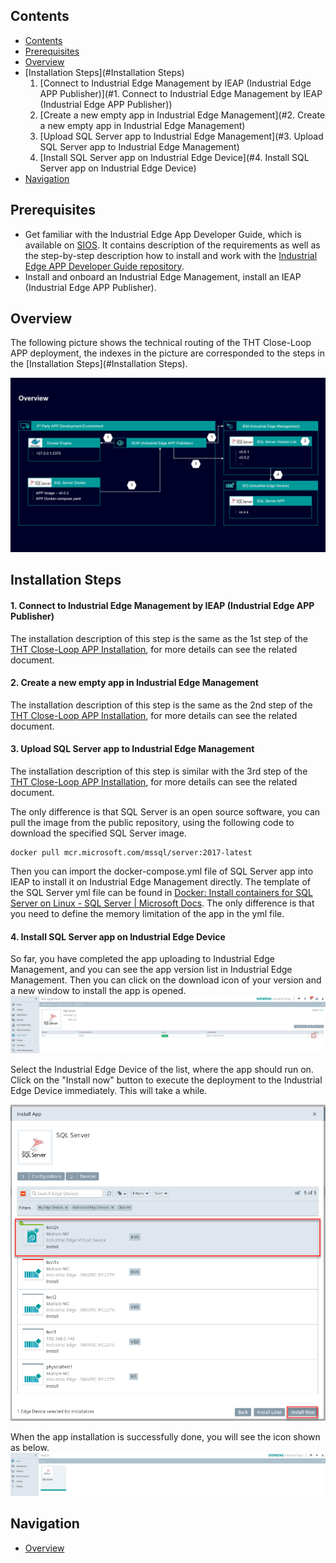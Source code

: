 ## Contents

- [Contents](#Contents)
- [Prerequisites](#Prerequisites)
- [Overview](#Overview)
- [Installation Steps](#Installation Steps)
  1. [Connect to Industrial Edge Management by IEAP (Industrial Edge APP Publisher)](#1. Connect to Industrial Edge Management by IEAP (Industrial Edge APP Publisher))
  2. [Create a new empty app in Industrial Edge Management](#2. Create a new empty app in Industrial Edge Management)
  3. [Upload SQL Server app to Industrial Edge Management](#3. Upload SQL Server app to Industrial Edge Management)
  4. [Install SQL Server app on Industrial Edge Device](#4. Install SQL Server app on Industrial Edge Device)
- [Navigation](#navigation)



## Prerequisites

- Get familiar with the Industrial Edge App Developer Guide, which is available on [SIOS](https://support.industry.siemens.com/cs/ww/en/view/109795865). It contains description of the requirements as well as the step-by-step description how to install and work with the [Industrial Edge APP Developer Guide repository](https://github.com/industrial-edge/Developer-Guide-Hands-on-App).
- Install and onboard an Industrial Edge Management, install an IEAP (Industrial Edge APP Publisher).



## Overview

The following picture shows the technical routing of the THT Close-Loop APP deployment, the indexes in the picture are corresponded to the steps in the [Installation Steps](#Installation Steps).

![install_sqlserver_overview](graphics/install_sqlserver_overview.png)



## Installation Steps

#### 1. Connect to Industrial Edge Management by IEAP (Industrial Edge APP Publisher)

The installation description of this step is the same as the 1st step of the [THT Close-Loop APP Installation](./install_THT-Close-Loop-APP.md), for more details can see the related document.

#### 2. Create a new empty app in Industrial Edge Management

The installation description of this step is the same as the 2nd step of the [THT Close-Loop APP Installation](./install_THT-Close-Loop-APP.md), for more details can see the related document.

#### 3. Upload SQL Server app to Industrial Edge Management

The installation description of this step is similar with the 3rd step of the [THT Close-Loop APP Installation](./install_THT-Close-Loop-APP.md), for more details can see the related document.

The only difference is that SQL Server is an open source software, you can pull the image from the public repository, using the following code to download the specified SQL Server image.

```
docker pull mcr.microsoft.com/mssql/server:2017-latest
```

Then you can import the docker-compose.yml file of SQL Server app into IEAP to install it on Industrial Edge Management directly. The template of the SQL Server yml file can be found in [Docker: Install containers for SQL Server on Linux - SQL Server | Microsoft Docs](https://docs.microsoft.com/en-us/sql/linux/quickstart-install-connect-docker?view=sql-server-2017&pivots=cs1-bash). The only difference is that you need to define the memory limitation of the app in the yml file.

#### 4. Install SQL Server app on Industrial Edge Device

So far, you have completed the app uploading to Industrial Edge Management, and you can see the app version list in Industrial Edge Management. Then you can click on the download icon of your version and a new window to install the app is opened. ![install_sql_step4-1](graphics/install_sql_step4-1.png)

Select the Industrial Edge Device of the list, where the app should run on. Click on the "Install now" button to execute the deployment to the Industrial Edge Device immediately. This will take a while.

<img src="graphics/install_sql_step4-2.png" alt="install_sql_step4-2" style="zoom:67%;" />

When the app installation is successfully done, you will see the icon shown as below.![install_sql_step4-3](graphics/install_sql_step4-3.png)



## Navigation

- [Overview](../README.md)
